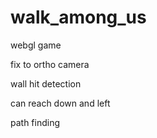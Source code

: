 walk_among_us
=============

webgl game

fix to ortho camera

wall hit detection

can reach down and left

path finding 